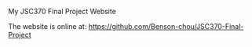 My JSC370 Final Project Website

The website is online at:
https://github.com/Benson-chou/JSC370-Final-Project
